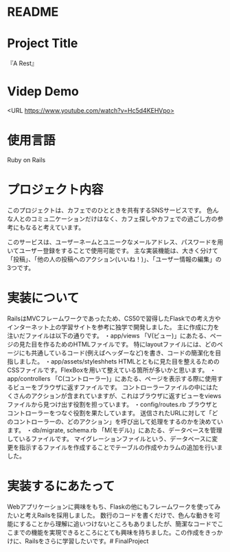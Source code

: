 # README

# Project Title
『A Rest』

# Videp Demo
<URL https://www.youtube.com/watch?v=Hc5d4KEHVpo>

# 使用言語
Ruby on Rails

# プロジェクト内容
このプロジェクトは、カフェでのひとときを共有するSNSサービスです。
色んな人とのコミュ二ケーションだけはなく、カフェ探しやカフェでの過ごし方の参考にもなると考えています。

このサービスは、ユーザーネームとユニークなメールアドレス、パスワードを用いてユーザー登録をすることで使用可能です。
主な実装機能は、大きく分けて「投稿」、「他の人の投稿へのアクション(いいね！)」、「ユーザー情報の編集」の3つです。

# 実装について
RailsはMVCフレームワークであったため、CS50で習得したFlaskでの考え方やインターネット上の学習サイトを参考に独学で開発しました。
主に作成に力を注いだファイルは以下の通りです。
・app/views
「V(ビュー)」にあたる、ページの見た目を作るためのHTMLファイルです。
特にlayoutファイルには、どのページにも共通しているコード(例えばヘッダーなど)を書き、コードの簡潔化を目指しました。
・app/assets/styleshhets
HTMLとともに見た目を整えるためのCSSファイルです。FlexBoxを用いて整えている箇所が多いかと思います。
・app/controllers
「C(コントローラー)」にあたる、ページを表示する際に使用するビューをブラウザに返すファイルです。
コントローラーファイルの中にはたくさんのアクションが含まれていますが、これはブラウザに返すビューをviewsファイルから見つけ出す役割を担っています。
・config/routes.rb
ブラウザとコントローラーをつなぐ役割を果たしています。
送信されたURLに対して「どのコントローラーの、どのアクション」を呼び出して処理をするのかを決めています。
・db/migrate, schema.rb
「M(モデル)」にあたる、データベースを管理しているファイルです。
マイグレーションファイルという、データベースに変更を指示するファイルを作成することでテーブルの作成やカラムの追加を行いました。

# 実装するにあたって
Webアプリケーションに興味をもち、Flaskの他にもフレームワークを使ってみたいと考えRailsを採用しました。
数行のコードを書くだけで、色んな動きを可能にすることから理解に追いつけないところもありましたが、簡潔なコードでここまでの機能を実現できるところにとても興味を持ちました。この作成をきっかけに、Railsをさらに学習したいです。# FinalProject
